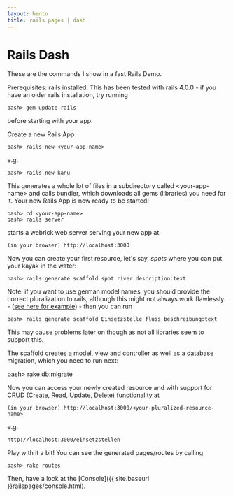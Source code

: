 ```yaml
---
layout: bento
title: rails pages | dash
---
```

Rails Dash
===========

These are the commands I show in a fast Rails Demo.

Prerequisites: rails installed. This has been tested with
rails 4.0.0 - if you have an older rails installation, try
running

    bash> gem update rails

before starting with your app.

Create a new Rails App

    bash> rails new <your-app-name>

e.g.

    bash> rails new kanu


This generates a whole lot of files in a subdirectory called &lt;your-app-name&gt; and calls bundler, which downloads all gems (libraries) you need for it. Your new Rails App is now ready to be started!

    bash> cd <your-app-name>
    bash> rails server

starts a webrick web server serving your new app at

    (in your browser) http://localhost:3000

Now you can create your first resource, let's say, *spots* where you can put your kayak in the water:

    bash> rails generate scaffold spot river description:text

Note: if you want to use german model names, you should provide the correct pluralization to rails, although this might not always work flawlessly. - ([see here for example](http://stackoverflow.com/questions/1185035/how-do-i-override-rails-naming-conventions)) - then you can run

    bash> rails generate scaffold Einsetzstelle fluss beschreibung:text

This may cause problems later on though as not all libraries seem to support this.

The scaffold creates a model, view and controller as well as a database migration, which you need to run next:

   bash> rake db:migrate

Now you can access your newly created resource and with support for CRUD (Create, Read, Update, Delete) functionality at


    (in your browser) http://localhost:3000/<your-pluralized-resource-name>

e.g.

    http://localhost:3000/einsetzstellen

Play with it a bit!
You can see the generated pages/routes by calling

    bash> rake routes

Then, have a look at the
[Console]({{ site.baseurl }}railspages/console.html).
